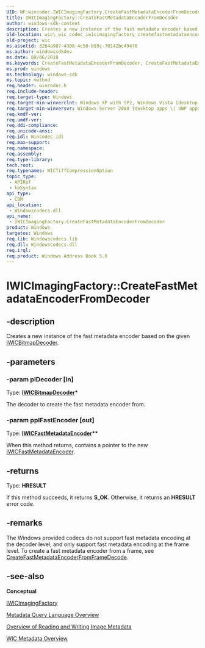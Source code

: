 ```yaml
---
UID: NF:wincodec.IWICImagingFactory.CreateFastMetadataEncoderFromDecoder
title: IWICImagingFactory::CreateFastMetadataEncoderFromDecoder
author: windows-sdk-content
description: Creates a new instance of the fast metadata encoder based on the given IWICBitmapDecoder.
old-location: wic\_wic_codec_iwicimagingfactory_createfastmetadataencoderfromdecoder.htm
old-project: wic
ms.assetid: 3264a987-4308-4c50-b99c-70142bc49476
ms.author: windowssdkdev
ms.date: 08/06/2018
ms.keywords: CreateFastMetadataEncoderFromDecoder, CreateFastMetadataEncoderFromDecoder method [Windows Imaging Component], CreateFastMetadataEncoderFromDecoder method [Windows Imaging Component],IWICImagingFactory interface, IWICImagingFactory interface [Windows Imaging Component],CreateFastMetadataEncoderFromDecoder method, IWICImagingFactory.CreateFastMetadataEncoderFromDecoder, IWICImagingFactory::CreateFastMetadataEncoderFromDecoder, _wic_codec_iwicimagingfactory_createfastmetadataencoderfromdecoder, wic._wic_codec_iwicimagingfactory_createfastmetadataencoderfromdecoder, wincodec/IWICImagingFactory::CreateFastMetadataEncoderFromDecoder
ms.prod: windows
ms.technology: windows-sdk
ms.topic: method
req.header: wincodec.h
req.include-header: 
req.target-type: Windows
req.target-min-winverclnt: Windows XP with SP2, Windows Vista [desktop apps \| UWP apps]
req.target-min-winversvr: Windows Server 2008 [desktop apps \| UWP apps]
req.kmdf-ver: 
req.umdf-ver: 
req.ddi-compliance: 
req.unicode-ansi: 
req.idl: Wincodec.idl
req.max-support: 
req.namespace: 
req.assembly: 
req.type-library: 
tech.root: 
req.typenames: WICTiffCompressionOption
topic_type:
 - APIRef
 - kbSyntax
api_type:
 - COM
api_location:
 - Windowscodecs.dll
api_name:
 - IWICImagingFactory.CreateFastMetadataEncoderFromDecoder
product: Windows
targetos: Windows
req.lib: Windowscodecs.lib
req.dll: Windowscodecs.dll
req.irql: 
req.product: Windows Address Book 5.0
---
```


# IWICImagingFactory::CreateFastMetadataEncoderFromDecoder


## -description


Creates a new instance of the fast metadata encoder based on the given <a href="https://msdn.microsoft.com/91dafd5e-e4fb-4691-a3d0-ca8b6ff0aaf7">IWICBitmapDecoder</a>.


## -parameters




### -param pIDecoder [in]

Type: <b><a href="https://msdn.microsoft.com/91dafd5e-e4fb-4691-a3d0-ca8b6ff0aaf7">IWICBitmapDecoder</a>*</b>

The decoder to create the fast metadata encoder from.


### -param ppIFastEncoder [out]

Type: <b><a href="https://msdn.microsoft.com/c7b57a71-f1fe-4e30-a52e-72ab6ce021f7">IWICFastMetadataEncoder</a>**</b>

When this method returns, contains a pointer to the new <a href="https://msdn.microsoft.com/c7b57a71-f1fe-4e30-a52e-72ab6ce021f7">IWICFastMetadataEncoder</a>.


## -returns



Type: <b>HRESULT</b>

If this method succeeds, it returns <b xmlns:loc="http://microsoft.com/wdcml/l10n">S_OK</b>. Otherwise, it returns an <b xmlns:loc="http://microsoft.com/wdcml/l10n">HRESULT</b> error code.




## -remarks



The Windows provided codecs do not support fast metadata encoding at the decoder level, and only support fast metadata encoding at the frame level. To create a fast metadata encoder from a frame, see <a href="https://msdn.microsoft.com/076cfd22-f744-4152-a1c0-1e0f17ac764d">CreateFastMetadataEncoderFromFrameDecode</a>.




## -see-also




<b>Conceptual</b>



<a href="https://msdn.microsoft.com/30d155b1-a46c-46c4-9f8f-fb56dc6bf0a9">IWICImagingFactory</a>



<a href="https://msdn.microsoft.com/5ffa0a69-b53d-4be3-b802-deaaa743e6bd">Metadata Query Language Overview</a>



<a href="https://msdn.microsoft.com/b1e0b936-a13a-42dd-8470-957ba1d90423">Overview of Reading and Writing Image Metadata</a>



<a href="https://msdn.microsoft.com/35727810-3c4c-4c11-a4a2-3ae2cf3b8142">WIC Metadata Overview</a>
 

 

